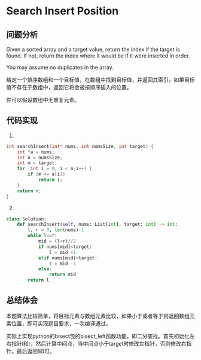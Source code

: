 # Search Insert Position    

## 问题分析

Given a sorted array and a target value, return the index if the target is found. If not, return the index where it would be if it were inserted in order.

You may assume no duplicates in the array.

给定一个排序数组和一个目标值，在数组中找到目标值，并返回其索引。如果目标值不存在于数组中，返回它将会被按顺序插入的位置。

你可以假设数组中无重复元素。

## 代码实现

1.
``` C
int searchInsert(int* nums, int numsSize, int target) {
    int *a = nums;
	int n = numsSize;
	int m = target;
	for (int i = 0; i < n;i++) {
		if (m <= a[i])
			return i;
	}
	return n;
}
```

2.
```python
class Solution:
    def searchInsert(self, nums: List[int], target: int) -> int:
        l, r = 0, len(nums)-1
        while l<=r:
            mid = (l+r)//2
            if nums[mid]<target:
                l = mid +1 
            elif nums[mid]>target:
                r = mid -1
            else:
                return mid
        return l
```


## 总结体会

本题算法比较简单，将目标元素与数组元素比较，如果小于或者等于则返回数组元素位置，即可实现题目要求，一次编译通过。

实际上实现python的bisect包的bisect_left函数功能，即二分查找。首先初始化左右指针l和r，然后计算中间点，当中间点小于target时修改左指针，否则修改右指针。最后返回l即可。